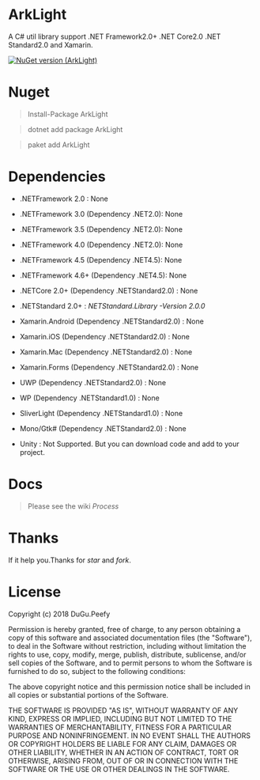 # ArkLight
A C# util library support .NET Framework2.0+ .NET Core2.0 .NET Standard2.0 and Xamarin.

[![NuGet version (ArkLight)](https://img.shields.io/nuget/v/ArkLight.svg?style=flat-square)](https://www.nuget.org/packages/ArkLight)

# Nuget

> Install-Package ArkLight 

> dotnet add package ArkLight 

> paket add ArkLight 

# Dependencies

* .NETFramework 2.0 : None

* .NETFramework 3.0 (Dependency .NET2.0): None

* .NETFramework 3.5 (Dependency .NET2.0): None

* .NETFramework 4.0 (Dependency .NET2.0): None

* .NETFramework 4.5 (Dependency .NET4.5): None

* .NETFramework 4.6+ (Dependency .NET4.5): None

* .NETCore 2.0+  (Dependency .NETStandard2.0) : None

* .NETStandard 2.0+ : *NETStandard.Library -Version 2.0.0*

* Xamarin.Android (Dependency .NETStandard2.0) : None

* Xamarin.iOS (Dependency .NETStandard2.0) : None

* Xamarin.Mac (Dependency .NETStandard2.0) : None

* Xamarin.Forms (Dependency .NETStandard2.0) : None

* UWP (Dependency .NETStandard2.0) : None

* WP (Dependency .NETStandard1.0) : None

* SliverLight (Dependency .NETStandard1.0) : None

* Mono/Gtk# (Dependency .NETStandard2.0) : None

* Unity : Not Supported. But you can download code and add to your project.

# Docs

> Please see the wiki *Process* 

# Thanks

If it help you.Thanks for *star* and *fork*.

# License

Copyright (c) 2018 DuGu.Peefy

Permission is hereby granted, free of charge, to any person obtaining a copy of this software and associated documentation files (the "Software"), to deal in the Software without restriction, including without limitation the rights to use, copy, modify, merge, publish, distribute, sublicense, and/or sell copies of the Software, and to permit persons to whom the Software is furnished to do so, subject to the following conditions:

The above copyright notice and this permission notice shall be included in all copies or substantial portions of the Software.

THE SOFTWARE IS PROVIDED "AS IS", WITHOUT WARRANTY OF ANY KIND, EXPRESS OR IMPLIED, INCLUDING BUT NOT LIMITED TO THE WARRANTIES OF MERCHANTABILITY, FITNESS FOR A PARTICULAR PURPOSE AND NONINFRINGEMENT. IN NO EVENT SHALL THE AUTHORS OR COPYRIGHT HOLDERS BE LIABLE FOR ANY CLAIM, DAMAGES OR OTHER LIABILITY, WHETHER IN AN ACTION OF CONTRACT, TORT OR OTHERWISE, ARISING FROM, OUT OF OR IN CONNECTION WITH THE SOFTWARE OR THE USE OR OTHER DEALINGS IN THE SOFTWARE.

